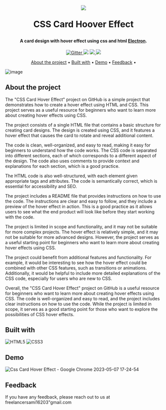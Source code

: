 
<h1 align="center">

  <a href="http://www.amitmerchant.com/electron-markdownify"><img src="https://user-images.githubusercontent.com/77746252/236675080-9b96acf5-5000-45c6-9cd4-44a1d05008df.png" ></a>

  CSS Card Hoover Effect
  <br>
</h1>


<h4 align="center">A card design with hover effect using css and html <a href="http://electron.atom.io" target="_blank">Electron</a>.</h4>

<p align="center">
  <a href="https://badge.fury.io/js/electron-markdownify">
    <img src="https://badge.fury.io/js/electron-markdownify.svg"
         alt="Gitter">
  </a>
  <a href="https://gitter.im/amitmerchant1990/electron-markdownify"><img src="https://badges.gitter.im/amitmerchant1990/electron-markdownify.svg"></a>
  <a href="https://saythanks.io/to/bullredeyes@gmail.com">
      <img src="https://img.shields.io/badge/SayThanks.io-%E2%98%BC-1EAEDB.svg">
  </a>
  <a href="https://www.paypal.me/AmitMerchant">
    <img src="https://img.shields.io/badge/$-donate-ff69b4.svg?maxAge=2592000&amp;style=flat">
  </a>
</p>

<p align="center">
  <a href="#About the project">About the project</a> •
  <a href="#built-with">Built with</a> •
  <a href="#demo">Demo</a> •
  <a href="#feedback">Feedback</a> •
	
</p>

![image](https://github.com/sami12344/Css-Card-Hover-Effect/assets/77746252/b911ceb3-4b33-46ba-93d2-5c9125c6fad3)


## About the project
The "CSS Card Hover Effect" project on GitHub is a simple project that demonstrates how to create a hover effect using HTML and CSS. This project serves as a useful resource for beginners who want to learn more about creating hover effects using CSS.

The project consists of a single HTML file that contains a basic structure for creating card designs. The design is created using CSS, and it features a hover effect that causes the card to rotate and reveal additional content.

The code is clean, well-organized, and easy to read, making it easy for beginners to understand how the code works. The CSS code is separated into different sections, each of which corresponds to a different aspect of the design. The code also uses comments to provide context and explanations for each section, which is a good practice.

The HTML code is also well-structured, with each element given appropriate tags and attributes. The code is semantically correct, which is essential for accessibility and SEO.

The project includes a README file that provides instructions on how to use the code. The instructions are clear and easy to follow, and they include a preview of the hover effect in action. This is a good practice as it allows users to see what the end product will look like before they start working with the code.

The project is limited in scope and functionality, and it may not be suitable for more complex projects. The hover effect is relatively simple, and it may not be suitable for more advanced designs. However, the project serves as a useful starting point for beginners who want to learn more about creating hover effects using CSS.

The project could benefit from additional features and functionality. For example, it would be interesting to see how the hover effect could be combined with other CSS features, such as transitions or animations. Additionally, it would be helpful to include more detailed explanations of the CSS code, especially for users who are new to CSS.

Overall, the "CSS Card Hover Effect" project on GitHub is a useful resource for beginners who want to learn more about creating hover effects using CSS. The code is well-organized and easy to read, and the project includes clear instructions on how to use the code. While the project is limited in scope, it serves as a good starting point for those who want to explore the possibilities of CSS hover effects.
## Built with
![HTML5](https://img.shields.io/badge/html5-%23E34F26.svg?style=for-the-badge&logo=html5&logoColor=white)
![CSS3](https://img.shields.io/badge/css3-%231572B6.svg?style=for-the-badge&logo=css3&logoColor=white)


## Demo

![Css Card Hover Effect - Google Chrome 2023-05-07 17-24-54](https://github.com/sami12344/Css-Card-Hover-Effect/assets/77746252/a1f5387d-8bcf-4b3e-bd28-0b2fcfc4cd8d)


## Feedback

If you have any feedback, please reach out to us at freelancersami16203"gmail.com


